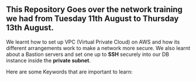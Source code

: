 ## This Repository Goes over the network training we had from Tuesday 11th August to Thursday 13th August.

We learnt how to set up VPC (Virtual Private Cloud) on AWS and how its different arrangements work to make a network more secure. We also learnt about a Bastion servers and set one up to **SSH** securely into our DB instance inside the **private subnet**.

Here are some Keywords that are important to learn:


